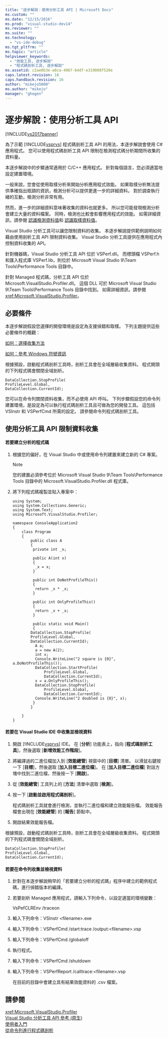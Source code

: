```yaml
---
title: "逐步解說：使用分析工具 API | Microsoft Docs"
ms.custom: ""
ms.date: "12/15/2016"
ms.prod: "visual-studio-dev14"
ms.reviewer: ""
ms.suite: ""
ms.technology: 
  - "vs-ide-debug"
ms.tgt_pltfrm: ""
ms.topic: "article"
helpviewer_keywords: 
  - "效能工具, 逐步解說"
  - "程式碼剖析工具, 逐步解說"
ms.assetid: c2ae0b3e-a0ca-4967-b4df-e319008f520e
caps.latest.revision: 16
caps.handback.revision: 16
author: "mikejo5000"
ms.author: "mikejo"
manager: "ghogen"
---
```

# 逐步解說：使用分析工具 API
[!INCLUDE[vs2017banner](../code-quality/includes/vs2017banner.md)]

為了示範 [!INCLUDE[vsprvs](../code-quality/includes/vsprvs_md.md)] 程式碼剖析工具 API 的用法，本逐步解說會使用 C\# 應用程式。  您可以使用程式碼剖析工具 API 限制在檢測程式碼分析期間所收集的資料量。  
  
 本逐步解說中的步驟通常適用於 C\/C\+\+ 應用程式。  針對每個語言，您必須適當地設定建置環境。  
  
 一般來說，您會從使用取樣分析來開始分析應用程式效能。  如果取樣分析無法提供準確指出瓶頸的資訊，檢測分析可以提供更進一步的詳細資料。  對於調查執行緒的互動，檢測分析非常有用。  
  
 然而，進一步的詳細資料意味著收集的資料也就更多。  所以您可能發現檢測分析會建立大量的資料檔案。  同時，檢測也比較會影響應用程式的效能。  如需詳細資訊，請參閱 [認識檢測資料值](../profiling/understanding-instrumentation-data-values.md)和 [認識取樣資料值](../profiling/understanding-sampling-data-values.md)。  
  
 Visual Studio 分析工具可以讓您限制資料的收集。  本逐步解說提供範例說明如何藉由使用剖析工具 API 限制資料收集。  Visual Studio 分析工具提供在應用程式內控制資料收集的 API。  
  
 針對機器碼，Visual Studio 分析工具 API 位於 VSPerf.dll。  而標頭檔 VSPerf.h 和匯入程式庫 VSPerf.lib，則位於 Microsoft Visual Studio 9\\Team Tools\\Performance Tools 目錄中。  
  
 針對 Managed 程式碼，分析工具 API 位於 Microsoft.VisualStudio.Profiler.dll。  這個 DLL 可於 Microsoft Visual Studio 9\\Team Tools\\Performance Tools 目錄中找到。  如需詳細資訊，請參閱<xref:Microsoft.VisualStudio.Profiler>。  
  
## 必要條件  
 本逐步解說假設您選擇的開發環境是設定為支援偵錯和取樣。  下列主題提供這些必要條件的概觀：  
  
 [如何：選擇收集方法](../profiling/how-to-choose-collection-methods.md)  
  
 [如何：參考 Windows 符號資訊](../profiling/how-to-reference-windows-symbol-information.md)  
  
 根據預設，啟動程式碼剖析工具時，剖析工具會在全域層級收集資料。  程式開頭的下列程式碼會關閉全域剖析。  
  
```  
DataCollection.StopProfile(  
ProfileLevel.Global,  
DataCollection.CurrentId);  
```  
  
 您可以在命令列關閉資料收集，而不必使用 API 呼叫。  下列步驟假設您的命令列建置環境，是設定為可以執行程式碼剖析工具且可做為您的開發工具。  這包括 VSInstr 和 VSPerfCmd 所需的設定。  請參閱命令列程式碼剖析工具。  
  
## 使用分析工具 API 限制資料收集  
  
#### 若要建立分析的程式碼  
  
1.  根據您的偏好，在 Visual Studio 中或使用命令列建置來建立新的 C\# 專案。  
  
    > [!NOTE]
    >  您的建置必須參考位於 Microsoft Visual Studio 9\\Team Tools\\Performance Tools 目錄中的 Microsoft.VisualStudio.Profiler.dll 程式庫。  
  
2.  將下列程式碼複製並貼入專案中：  
  
    ```  
    using System;  
    using System.Collections.Generic;  
    using System.Text;  
    using Microsoft.VisualStudio.Profiler;  
  
    namespace ConsoleApplication2  
    {  
        class Program  
        {  
            public class A  
            {  
             private int _x;  
  
             public A(int x)  
             {  
              _x = x;  
             }  
  
             public int DoNotProfileThis()  
             {  
              return _x * _x;  
             }  
  
             public int OnlyProfileThis()  
             {  
              return _x + _x;  
             }  
  
             public static void Main()  
             {  
            DataCollection.StopProfile(  
            ProfileLevel.Global,  
            DataCollection.CurrentId);  
              A a;  
              a = new A(2);  
              int x;      
              Console.WriteLine("2 square is {0}", a.DoNotProfileThis());  
              DataCollection.StartProfile(  
                  ProfileLevel.Global,  
                  DataCollection.CurrentId);  
              x = a.OnlyProfileThis();  
              DataCollection.StopProfile(  
                  ProfileLevel.Global,   
                  DataCollection.CurrentId);  
              Console.WriteLine("2 doubled is {0}", x);  
             }  
            }  
  
        }  
    }  
    ```  
  
#### 若要在 Visual Studio IDE 中收集並檢視資料  
  
1.  開啟 [!INCLUDE[vsprvs](../code-quality/includes/vsprvs_md.md)] IDE。  在 \[**分析**\] 功能表上，指向 \[**程式碼剖析工具**\]，然後選取 \[**新增效能工作階段**\]。  
  
2.  將編譯過的二進位檔加入到 \[**效能總管**\] 視窗中的 \[**目標**\] 清單。  以滑鼠右鍵按一下 \[**目標**\]，然後選取 \[**加入目標二進位檔**\]。  在 \[**加入目標二進位檔**\] 對話方塊中找到二進位檔，然後按一下 \[**開啟**\]。  
  
3.  從 \[**效能總管**\] 工具列上的 \[**方法**\] 清單中選取 \[**檢測**\]。  
  
4.  按一下 \[**啟動並啟用程式碼剖析**\]。  
  
     程式碼剖析工具就會進行檢測，並執行二進位檔和建立效能報告檔。  效能報告檔會出現在 \[**效能總管**\] 的 \[**報告**\] 節點中。  
  
5.  開啟結果效能報告檔。  
  
 根據預設，啟動程式碼剖析工具時，剖析工具會在全域層級收集資料。  程式開頭的下列程式碼會關閉全域剖析。  
  
```  
DataCollection.StopProfile(  
ProfileLevel.Global,  
DataCollection.CurrentId);  
```  
  
#### 若要在命令列收集並檢視資料  
  
1.  針對在本逐步解說稍早的「若要建立分析的程式碼」程序中建立的範例程式碼，進行偵錯版本的編譯。  
  
2.  若要剖析 Managed 應用程式，請輸入下列命令，以設定適當的環境變數：  
  
     VsPefCLREnv \/traceon  
  
3.  輸入下列命令：VSInstr \<filename\>.exe  
  
4.  輸入下列命令：VSPerfCmd \/start:trace \/output:\<filename\>.vsp  
  
5.  輸入下列命令：VSPerfCmd \/globaloff  
  
6.  執行程式。  
  
7.  輸入下列命令：VSPerfCmd \/shutdown  
  
8.  輸入下列命令：VSPerfReport \/calltrace:\<filename\>.vsp  
  
     在目前的目錄中會建立具有結果效能資料的 .csv 檔案。  
  
## 請參閱  
 <xref:Microsoft.VisualStudio.Profiler>   
 [Visual Studio 分析工具 API 參考 \(原生\)](../profiling/visual-studio-profiler-api-reference-native.md)   
 [使用者入門](../profiling/getting-started-with-performance-tools.md)   
 [從命令列進行程式碼剖析](../profiling/using-the-profiling-tools-from-the-command-line.md)